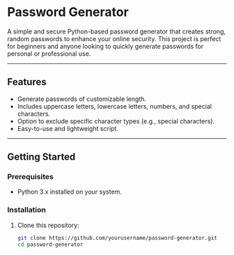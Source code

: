 # Password Generator

A simple and secure Python-based password generator that creates strong, random passwords to enhance your online security. This project is perfect for beginners and anyone looking to quickly generate passwords for personal or professional use.

---

## Features
- Generate passwords of customizable length.
- Includes uppercase letters, lowercase letters, numbers, and special characters.
- Option to exclude specific character types (e.g., special characters).
- Easy-to-use and lightweight script.

---

## Getting Started

### Prerequisites
- Python 3.x installed on your system.

### Installation
1. Clone this repository:  
   ```bash
   git clone https://github.com/yourusername/password-generator.git
   cd password-generator

